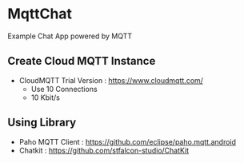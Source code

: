 # MqttChat
Example Chat App powered by MQTT 


## Create Cloud MQTT Instance

* CloudMQTT Trial Version : https://www.cloudmqtt.com/
   * Use 10 Connections
   * 10 Kbit/s



## Using Library
   * Paho MQTT Client : https://github.com/eclipse/paho.mqtt.android
   * Chatkit : https://github.com/stfalcon-studio/ChatKit
